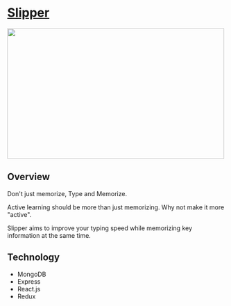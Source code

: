 # [Slipper](https://slippers.herokuapp.com/)

<img align="center" width="500" height="300" src="https://github.com/ccy1563/Richardvania/blob/main/richardvania.gif">

## Overview
Don't just memorize, Type and Memorize.

Active learning should be more than just memorizing. Why not make it more "active". 

Slipper aims to improve your typing speed while memorizing key information at the same time.

## Technology
* MongoDB
* Express
* React.js
* Redux
